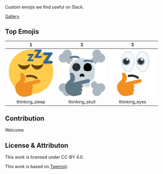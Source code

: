 Custom emojis we find useful on Slack.

[Gallery](https://custom-emojis.uhyo.space/)

## Top Emojis

|                      1                       |                      2                       |                     3                      |
| :------------------------------------------: | :------------------------------------------: | :----------------------------------------: |
| ![thinking_sleep](emojis/thinking_sleep.png) | ![thinking_skull](emojis/thinking_skull.png) | ![thinking_eyes](emojis/thinking_eyes.png) |
|                thinking_sleep                |                thinking_skull                |               thinking_eyes                |

## Contribution

Welcome

## License & Attributon

This work is licensed under CC-BY 4.0.

This work is based on [Twemoji](https://github.com/twitter/twemoji).
